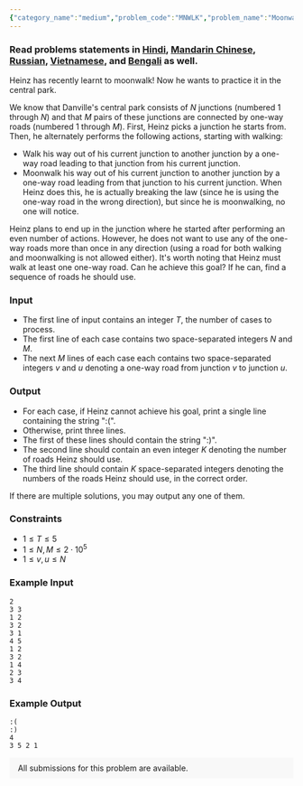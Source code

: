 ```yaml
---
{"category_name":"medium","problem_code":"MNWLK","problem_name":"Moonwalk","problemComponents":{"constraints":"","constraintsState":false,"subtasks":"","subtasksState":false,"inputFormat":"","inputFormatState":false,"outputFormat":"","outputFormatState":false,"sampleTestCases":{}},"video_editorial_url":"","languages_supported":{"0":"CPP14","1":"C","2":"JAVA","3":"PYTH 3.6","4":"PYTH","5":"PYP3","6":"CS2","7":"ADA","8":"PYPY","9":"TEXT","10":"PAS fpc","11":"NODEJS","12":"RUBY","13":"PHP","14":"GO","15":"HASK","16":"TCL","17":"PERL","18":"SCALA","19":"LUA","20":"kotlin","21":"BASH","22":"JS","23":"LISP sbcl","24":"rust","25":"PAS gpc","26":"BF","27":"CLOJ","28":"R","29":"D","30":"CAML","31":"FORT","32":"ASM","33":"swift","34":"FS","35":"WSPC","36":"LISP clisp","37":"SQL","38":"SCM guile","39":"PERL6","40":"ERL","41":"CLPS","42":"ICK","43":"NICE","44":"PRLG","45":"ICON","46":"COB","47":"SCM chicken","48":"PIKE","49":"SCM qobi","50":"ST","51":"NEM"},"max_timelimit":1,"source_sizelimit":50000,"problem_author":"kmaaszraa","problem_tester":null,"date_added":"14-10-2019","tags":{"0":"bipartite","1":"cook111","2":"cycle","3":"easy","4":"kmaaszraa","5":"taran_1407"},"problem_difficulty_level":"Easy-Medium","best_tag":"","editorial_url":"https://discuss.codechef.com/problems/MNWLK","time":{"view_start_date":1571596202,"submit_start_date":1571596202,"visible_start_date":1571596202,"end_date":1735669800},"is_direct_submittable":false,"problemDiscussURL":"https://discuss.codechef.com/search?q=MNWLK","is_proctored":false,"visitedContests":{},"layout":"problem"}
---
```

### Read problems statements in [Hindi](https://www.codechef.com/download/translated/COOK111/hindi/MNWLK.pdf), [Mandarin Chinese](https://www.codechef.com/download/translated/COOK111/mandarin/MNWLK.pdf), [Russian](https://www.codechef.com/download/translated/COOK111/russian/MNWLK.pdf), [Vietnamese](https://www.codechef.com/download/translated/COOK111/vietnamese/MNWLK.pdf), and [Bengali](https://www.codechef.com/download/translated/COOK111/bengali/MNWLK.pdf) as well.

Heinz has recently learnt to moonwalk! Now he wants to practice it in the central park.

We know that Danville's central park consists of $N$ junctions (numbered $1$ through $N$) and that $M$ pairs of these junctions are connected by one-way roads (numbered $1$ through $M$). First, Heinz picks a junction he starts from. Then, he alternately performs the following actions, starting with walking:
- Walk his way out of his current junction to another junction by a one-way road leading to that junction from his current junction.
- Moonwalk his way out of his current junction to another junction by a one-way road leading from that junction to his current junction. When Heinz does this, he is actually breaking the law (since he is using the one-way road in the wrong direction), but since he is moonwalking, no one will notice.

Heinz plans to end up in the junction where he started after performing an even number of actions. However, he does not want to use any of the one-way roads more than once in any direction (using a road for both walking and moonwalking is not allowed either). It's worth noting that Heinz must walk at least one one-way road. Can he achieve this goal? If he can, find a sequence of roads he should use.

### Input
- The first line of input contains an integer $T$, the number of cases to process.
- The first line of each case contains two space-separated integers $N$ and $M$.
- The next $M$ lines of each case each contains two space-separated integers $v$ and $u$ denoting a one-way road from junction $v$ to junction $u$.

### Output
- For each case, if Heinz cannot achieve his goal, print a single line containing the string ":(".
- Otherwise, print three lines.
- The first of these lines should contain the string ":)".
- The second line should contain an even integer $K$ denoting the number of roads Heinz should use.
- The third line should contain $K$ space-separated integers denoting the numbers of the roads Heinz should use, in the correct order.

If there are multiple solutions, you may output any one of them.

### Constraints
- $1 \le T \le 5$
- $1 \le N, M \le 2 \cdot 10^5$
- $1 \le v, u \le N$

### Example Input
```
2
3 3
1 2
3 2
3 1
4 5
1 2
3 2
1 4
2 3
3 4
```

### Example Output
```
:(
:)
4
3 5 2 1 
```
<aside style='background: #f8f8f8;padding: 10px 15px;'><div>All submissions for this problem are available.</div></aside>